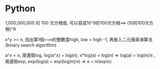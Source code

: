 # Python
1,000,000,000 的 100 次⽅根值, 可以寫成10^9的100次方根==> (10的100次方根)^9

x^y >= n, 找出第1個>=n的整數當high, low = high -1, 再套入二元搜尋演算法 (binary search algorithm)

a^x = n, 兩邊取log, log(a^x) = log(n), x*log(a) = log(n) => log(a) = log(n)/x , 兩邊取exp, exp(log(a) = exp(log(n)/x) => a = n/exp(x) 
